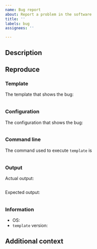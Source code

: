 ```yaml
---
name: Bug report
about: Report a problem in the software
title: ''
labels: bug
assignees: ''

---
```


## Description

<!-- A clear and concise description of what the bug is. -->

## Reproduce 

### Template

The template that shows the bug:
```

```

### Configuration

The configuration that shows the bug:
```yaml

```

### Command line

The command used to execute `template` is
```bash

```

### Output


Actual output:
```

```

Expected output:
```

```

### Information

- OS:
- `template` version:

## Additional context

<!-- Add any other context about the problem here. -->

